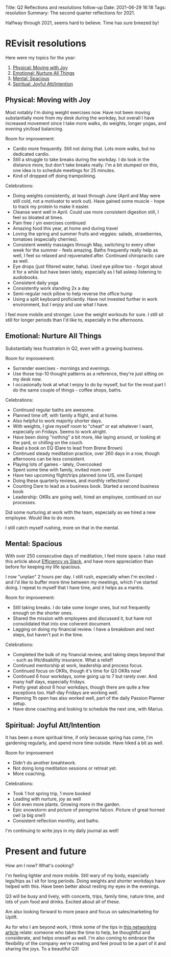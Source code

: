 Title: Q2 Reflections and resolutions follow-up
Date: 2021-06-29 16:18
Tags: resolution
Summary: The second quarter reflections for 2021.

Halfway through 2021, seems hard to believe. Time has sure breezed by!

# REvisit resolutions

Here were my topics for the year:

1. [Physical: Moving with Joy](#physical-moving-with-joy)
1. [Emotional: Nurture All Things](#emotional-nurture-all-things)
1. [Mental: Spacious](#mental-spacious)
1. [Spiritual: Joyful Att/Intention](#spiritual-joyful-attintention)

## Physical: Moving with Joy

Most notably I'm doing weight exercises now. Have not been moving substantially more from my desk during the workday, but overall I have increased movement since I take more walks, do weights, longer yogas, and evening yin/load balancing.

Room for improvement:

* Cardio more frequently. Still not doing that. Lots more walks, but no dedicated cardio.
* Still a struggle to take breaks during the workday. I do look in the distance more, but don't take breaks really. I'm a bit stumped on this, one idea is to schedule meetings for 25 minutes.
* Kind of dropped off doing trampolining.

Celebrations:

* Doing weights consistently, at least through June (April and May were still cold, not a motivator to work out). Have gained some muscle - hope to track my protein to make it easier.
* Cleanse went well in April. Could use more consistent digestion still, I feel so bloated at times.
* Pain free / yin exercises continued
* Amazing food this year, at home and during travel
* Loving the spring and summer fruits and veggies: salads, strawberries, tomatoes (especially cherries).
* Consistent weekly massages through May, switching to every other week for the summer - feels amazing. Baths frequently really help as well, I feel so relaxed and rejuvenated after. Continued chiropractic care as well.
* Eye drops (just filtered water, haha). Used eye pillow too - forgot about it for a while but have been lately, especially as I fall asleep listening to audiobooks.
* Consistent daily yoga
* Consistently work standing 2x a day
* Semi-regular neck pillow to help reverse the office hump
* Using a split keyboard proficiently. Have not invested further in work environment, but I enjoy and use what I have.

I feel more mobile and stronger. Love the weight workouts for sure. I still sit still for longer periods than I'd like to, especially in the afternoons.

## Emotional: Nurture All Things

Substantially less frustration in Q2, even with a growing business.

Room for improvement:

* Surrender exercises - mornings and evenings.
* Use those top-10 thought patterns as a reference, they're just sitting on my desk now.
* I occasionally look at what I enjoy to do by myself, but for the most part I do the same couple of things - coffee shops, baths.

Celebrations:

* Continued regular baths are awesome.
* Planned time off, with family a flight, and at home.
* Also helpful to work majority shorter days.
* With weights, I give myself room to "cheat" or eat whatever I want, especially on Fridays. Seems to work alright.
* Have been doing "nothing" a bit more, like laying around, or looking at the yard, or chilling on the couch.
* Read a book on EQ (Dare to lead from Brene Brown)
* Continued steady meditation practice, over 260 days in a row, though afternoons can be less consistent.
* Playing lots of games - lately, Overcooked
* Spent some time with family, invited mom over
* Have two upcoming flight/trips planned (one US, one Europe)
* Doing these quarterly reviews, and monthly reflections!
* Counting Dare to lead as a business book. Started a second business book
* Leadership: OKRs are going well, hired an employee, continued on our processes.

Did some nurturing at work with the team, especially as we hired a new employee. Would like to do more.

I still catch myself rushing, more on that in the mental.

## Mental: Spacious

With over 250 consecutive days of meditation, I feel more space. I also read this article about [Efficiency vs Slack](https://fs.blog/2021/05/slack/), and have more appreciation than before for keeping my life spacious.

I now "unplan" 2 hours per day. I still rush, especially when I'm excited - and I'd like to buffer more time between my meetings, which I've started doing. I repeat to myself that I have time, and it helps as a mantra.

Room for improvement:

* Still taking breaks. I do take some longer ones, but not frequently enough on the shorter ones.
* Shared the mission with employees and discussed it, but have not consolidated that into one coherent document.
* Lagging on doing my financial review. I have a breakdown and next steps, but haven't put in the time.

Celebrations:

* Completed the bulk of my financial review, and taking steps beyond that - such as life/disability insurance. What a relief!
* Continued mentorship at work, leadership and process focus.
* Continued focus on OKRs, though it's time for Q3 OKRs now!
* Continued 6 hour workdays, some going up to 7 but rarely over. And many half days, especially fridays.
* Pretty great about 6 hour workdays, though there are quite a few exceptions too. Half-day Fridays are working well.
* Planning 1h open has also worked well, part of the daily Passion Planner setup.
* Have done coaching and looking to schedule the next one, with Marius.

## Spiritual: Joyful Att/Intention

It has been a more spiritual time, if only because spring has come, I'm gardening regularly, and spend more time outside. Have hiked a bit as well.

Room for improvement

* Didn't do another breahtwork.
* Not doing long meditation sessions or retreat yet.
* More coaching.

Celebrations:

* Took 1 hot spring trip, 1 more booked
* Leading with nurture, joy as well
* Got even more plants. Growing more in the garden.
* Epic snowstorm and picture of peregrine falcon. Picture of great horned owl (a big one!)
* Consistent reflection monthly, and baths.

I'm continuing to write joys in my daily journal as well!

# Present and future

How am I now? What's cooking?

I'm feeling lighter and more mobile. Still wary of my body, especially legs/hips as I sit for long periods. Doing weights and shorter workdays have helped with this. Have been better about resting my eyes in the evenings.

Q3 will be busy and lively, with concerts, trips, family time, nature time, and lots of yum food and drinks. Excited about all of these.

Am also looking forward to more peace and focus on sales/marketing for Uplift.

As for who I am beyond work, I think some of the tips in [this networking article](https://review.firstround.com/how-to-become-insanely-well-connected) relate: someone who takes the time to help, be thoughtful and considerate, and helps oneself as well. I'm also coming to embrace the flexibility of the company we're creating and feel proud to be a part of it and sharing the joys. To a beautiful Q3!
